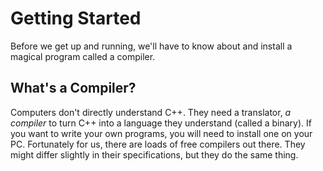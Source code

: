 # Getting Started

Before we get up and running, we'll have to know about and install a magical program called a compiler.

## What's a Compiler?

Computers don't directly understand C++. They need a translator, *a compiler* to turn C++ into a language they understand (called a binary). If you want to write your own programs, you will need to install one on your PC. Fortunately for us, there are loads of free compilers out there. They might differ slightly in their specifications, but they do the same thing.
